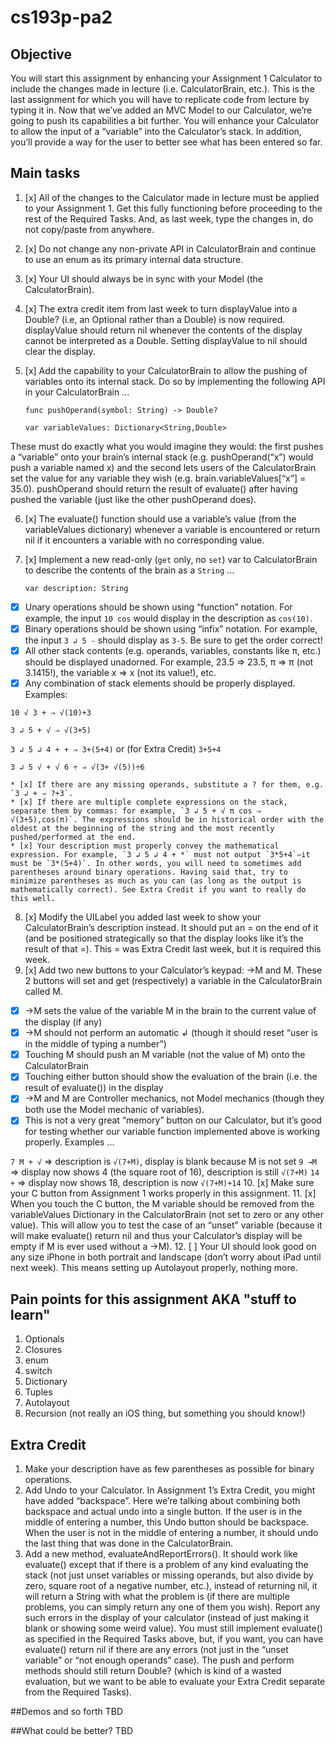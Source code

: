 # cs193p-pa2

## Objective
You will start this assignment by enhancing your Assignment 1 Calculator to include the changes made in lecture (i.e. CalculatorBrain, etc.). This is the last assignment for which you will have to replicate code from lecture by typing it in.
Now that we’ve added an MVC Model to our Calculator, we’re going to push its capabilities a bit further. You will enhance your Calculator to allow the input of a “variable” into the Calculator’s stack. In addition, you’ll provide a way for the user to better see what has been entered so far.

## Main tasks
1. [x] All of the changes to the Calculator made in lecture must be applied to your Assignment 1. Get this fully functioning before proceeding to the rest of the Required Tasks. And, as last week, type the changes in, do not copy/paste from anywhere.
2. [x] Do not change any non-private API in CalculatorBrain and continue to use an enum as its primary internal data structure.
3. [x] Your UI should always be in sync with your Model (the CalculatorBrain).
4. [x] The extra credit item from last week to turn displayValue into a Double? (i.e, an Optional rather than a Double) is now required. displayValue should return nil whenever the contents of the display cannot be interpreted as a Double. Setting displayValue to nil should clear the display.
5. [x] Add the capability to your CalculatorBrain to allow the pushing of variables onto its internal stack. Do so by implementing the following API in your CalculatorBrain ...

      `func pushOperand(symbol: String) -> Double?`

      `var variableValues: Dictionary<String,Double>`

These must do exactly what you would imagine they would: the first pushes a “variable” onto your brain’s internal stack (e.g. pushOperand(“x”) would push a variable named x) and the second lets users of the CalculatorBrain set the value for any variable they wish (e.g. brain.variableValues[“x”] = 35.0). pushOperand should return the result of evaluate() after having pushed the variable (just like the other pushOperand does).

6. [x] The evaluate() function should use a variable’s value (from the variableValues dictionary) whenever a variable is encountered or return nil if it encounters a variable with no corresponding value.

7. [x] Implement a new read-only (`get` only, no `set`) var to CalculatorBrain to describe the contents of the brain as a `String` ...

      `var description: String`

  * [x] Unary operations should be shown using “function” notation. For example, the
input `10 cos` would display in the description as `cos(10)`.
  * [x] Binary operations should be shown using “infix” notation. For example, the input
`3 ↲ 5 -` should display as `3-5`. Be sure to get the order correct!
  * [x]  All other stack contents (e.g. operands, variables, constants like π, etc.) should be displayed unadorned. For example, 23.5 ⇒ 23.5, π ⇒ π (not 3.1415!), the variable x ⇒ x (not its value!), etc.
  * [x]  Any combination of stack elements should be properly displayed. Examples:

  `10 √ 3 + ⇒ √(10)+3`
  
  `3 ↲ 5 + √ ⇒ √(3+5)`
  
  `3 ↲ 5 ↲ 4 + + ⇒ 3+(5+4)` or (for Extra Credit) `3+5+4`
  
  `3 ↲ 5 √ + √ 6 ÷ ⇒ √(3+ √(5))÷6`

    * [x] If there are any missing operands, substitute a ? for them, e.g. `3 ↲ + ⇒ ?+3`.
    * [x] If there are multiple complete expressions on the stack, separate them by commas: for example, `3 ↲ 5 + √ π cos ⇒ √(3+5),cos(π)`. The expressions should be in historical order with the oldest at the beginning of the string and the most recently pushed/performed at the end.
    * [x] Your description must properly convey the mathematical expression. For example, `3 ↲ 5 ↲ 4 + *` must not output `3*5+4`—it must be `3*(5+4)`. In other words, you will need to sometimes add parentheses around binary operations. Having said that, try to minimize parentheses as much as you can (as long as the output is mathematically correct). See Extra Credit if you want to really do this well.


8. [x] Modify the UILabel you added last week to show your CalculatorBrain’s description instead. It should put an = on the end of it (and be positioned strategically so that the display looks like it’s the result of that =). This = was Extra Credit last week, but it is required this week.
9. [x] Add two new buttons to your Calculator’s keypad: →M and M. These 2 buttons will set and get (respectively) a variable in the CalculatorBrain called M.
  * [x] →M sets the value of the variable M in the brain to the current value of the display (if any)
  * [x] →M should not perform an automatic ↲ (though it should reset “user is in the middle of typing a number”)
  * [x] Touching M should push an M variable (not the value of M) onto the CalculatorBrain
  * [x] Touching either button should show the evaluation of the brain (i.e. the result of
evaluate()) in the display
  * [x] →M and M are Controller mechanics, not Model mechanics (though they both use
the Model mechanic of variables).
  * [x] This is not a very great “memory” button on our Calculator, but it’s good for testing whether our variable function implemented above is working properly. Examples ...

  `7 M + √` ⇒ description is `√(7+M)`, display is blank because M is not set
  `9 →M` ⇒ display now shows 4 (the square root of 16), description is still `√(7+M)`
  `14 +` ⇒ display now shows 18, description is now `√(7+M)+14`
10. [x] Make sure your C button from Assignment 1 works properly in this assignment.
11. [x] When you touch the C button, the M variable should be removed from the variableValues Dictionary in the CalculatorBrain (not set to zero or any other value). This will allow you to test the case of an “unset” variable (because it will make evaluate() return nil and thus your Calculator’s display will be empty if M is ever used without a →M).
12. [ ] Your UI should look good on any size iPhone in both portrait and landscape (don’t worry about iPad until next week). This means setting up Autolayout properly, nothing more. 

## Pain points for this assignment AKA "stuff to learn"
1. Optionals
2. Closures
3. enum
4. switch
5. Dictionary
6. Tuples
7. Autolayout
8. Recursion (not really an iOS thing, but something you should know!)

## Extra Credit
1. Make your description have as few parentheses as possible for binary operations.
2. Add Undo to your Calculator. In Assignment 1’s Extra Credit, you might have added “backspace”. Here we’re talking about combining both backspace and actual undo into a single button. If the user is in the middle of entering a number, this Undo button should be backspace. When the user is not in the middle of entering a number, it should undo the last thing that was done in the CalculatorBrain.
3. Add a new method, evaluateAndReportErrors(). It should work like evaluate() except that if there is a problem of any kind evaluating the stack (not just unset variables or missing operands, but also divide by zero, square root of a negative number, etc.), instead of returning nil, it will return a String with what the problem is (if there are multiple problems, you can simply return any one of them you wish). Report any such errors in the display of your calculator (instead of just making it blank or showing some weird value). You must still implement evaluate() as specified in the Required Tasks above, but, if you want, you can have evaluate() return nil if there are any errors (not just in the “unset variable” or “not enough operands” case). The push and perform methods should still return Double? (which is kind of a wasted evaluation, but we want to be able to evaluate your Extra Credit separate from the Required Tasks).

##Demos and so forth
TBD

##What could be better?
TBD
